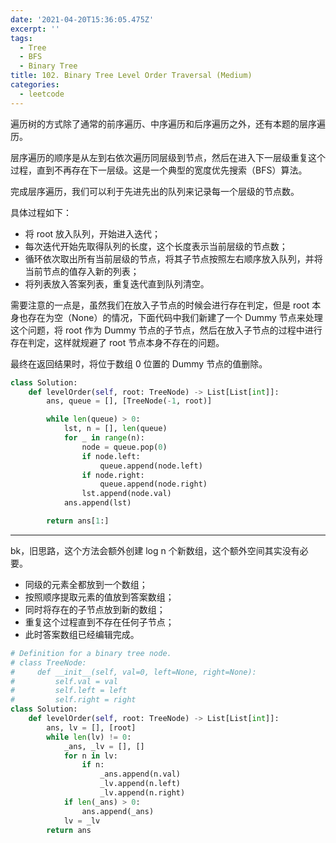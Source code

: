 ```yaml
---
date: '2021-04-20T15:36:05.475Z'
excerpt: ''
tags:
  - Tree
  - BFS
  - Binary Tree
title: 102. Binary Tree Level Order Traversal (Medium)
categories:
  - leetcode
---
```


遍历树的方式除了通常的前序遍历、中序遍历和后序遍历之外，还有本题的层序遍历。

层序遍历的顺序是从左到右依次遍历同层级到节点，然后在进入下一层级重复这个过程，直到不再存在下一层级。这是一个典型的宽度优先搜索（BFS）算法。

完成层序遍历，我们可以利于先进先出的队列来记录每一个层级的节点数。

具体过程如下：

- 将 root 放入队列，开始进入迭代；
- 每次迭代开始先取得队列的长度，这个长度表示当前层级的节点数；
- 循环依次取出所有当前层级的节点，将其子节点按照左右顺序放入队列，并将当前节点的值存入新的列表；
- 将列表放入答案列表，重复迭代直到队列清空。

需要注意的一点是，虽然我们在放入子节点的时候会进行存在判定，但是 root 本身也存在为空（None）的情况，下面代码中我们新建了一个 Dummy 节点来处理这个问题，将 root 作为 Dummy 节点的子节点，然后在放入子节点的过程中进行存在判定，这样就规避了 root 节点本身不存在的问题。

最终在返回结果时，将位于数组 0 位置的 Dummy 节点的值删除。

```python
class Solution:
    def levelOrder(self, root: TreeNode) -> List[List[int]]:
        ans, queue = [], [TreeNode(-1, root)]

        while len(queue) > 0:
            lst, n = [], len(queue)
            for _ in range(n):
                node = queue.pop(0)
                if node.left:
                    queue.append(node.left)
                if node.right:
                    queue.append(node.right)
                lst.append(node.val)
            ans.append(lst)

        return ans[1:]
```

---

bk，旧思路，这个方法会额外创建 log n 个新数组，这个额外空间其实没有必要。

- 同级的元素全都放到一个数组；
- 按照顺序提取元素的值放到答案数组；
- 同时将存在的子节点放到新的数组；
- 重复这个过程直到不存在任何子节点；
- 此时答案数组已经编辑完成。

```python
# Definition for a binary tree node.
# class TreeNode:
#     def __init__(self, val=0, left=None, right=None):
#         self.val = val
#         self.left = left
#         self.right = right
class Solution:
    def levelOrder(self, root: TreeNode) -> List[List[int]]:
        ans, lv = [], [root]
        while len(lv) != 0:
            _ans, _lv = [], []
            for n in lv:
                if n:
                    _ans.append(n.val)
                    _lv.append(n.left)
                    _lv.append(n.right)
            if len(_ans) > 0:
                ans.append(_ans)
            lv = _lv
        return ans
```
